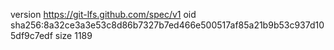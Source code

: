 version https://git-lfs.github.com/spec/v1
oid sha256:8a32ce3a3e53c8d86b7327b7ed466e500517af85a21b9b53c937d105df9c7edf
size 1189

